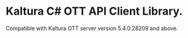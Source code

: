 # Kaltura C# OTT API Client Library.
Compatible with Kaltura OTT server version 5.4.0.28209 and above.
